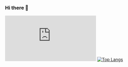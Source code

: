 ### Hi there 👋

 [![My Stats](https://github-stats-evirunurm.vercel.app/api/stats.js?username=GinKuReNai)](https://github.com/evirunurm/github-stats)
[![Top Langs](https://github-readme-stats-ginkurenai.vercel.app/api/top-langs/?username=GinKuReNai&count_private=true&layout=compact)](https://github.com/anuraghazra/github-readme-stats)

<!--
**GinKuReNai/GinKuReNai** is a ✨ _special_ ✨ repository because its `README.md` (this file) appears on your GitHub profile.

Here are some ideas to get you started:

- 🔭 I’m currently working on ...
- 🌱 I’m currently learning ...
- 👯 I’m looking to collaborate on ...
- 🤔 I’m looking for help with ...
- 💬 Ask me about ...
- 📫 How to reach me: ...
- 😄 Pronouns: ...
- ⚡ Fun fact: ...
-->
